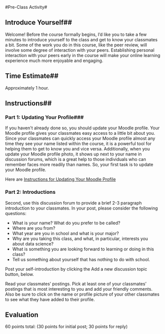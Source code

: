 #Pre-Class Activity#
## Introduce Yourself##

Welcome! Before the course formally begins, I’d like you to take a few minutes to introduce yourself to the class and get to know your classmates a bit. Some of the work you do in this course, like the peer review, will involve some degree of interaction with your peers. Establishing personal interaction with your peers early in the course will make your online learning experience much more enjoyable and engaging.

## Time Estimate##
Approximately 1 hour.

## Instructions##
### Part 1: Updating Your Profile###

If you haven't already done so, you should update your Moodle profile. Your Moodle profile gives your classmates easy access to a little bit about you. Since your classmates can quickly access your Moodle profile almost any time they see your name listed within the course, it is a powerful tool for helping them to get to know you and vice versa. Additionally, when you update your Moodle profile photo, it shows up next to your name in discussion forums, which is a great help to those individuals who can remember faces more readily than names. So, your first task is to update your Moodle profile.

Here are [Instructions for Updating Your Moodle Profile](http://publish.illinois.edu/atlas-tlt/students/editing-your-profile/)

### Part 2: Introductions ###

Second, use this discussion forum to provide a brief 2-3 paragraph introduction to your classmates. In your post, please consider the following questions:

- What is your name? What do you prefer to be called?
- Where are you from?
- What year are you in school and what is your major?
- Why are you taking this class, and what, in particular, interests you about data science?
- What is something you are looking forward to learning or doing in this class?
- Tell us something about yourself that has nothing to do with school.


Post your self-introduction by clicking the Add a new discussion topic button, below.

Read your classmates’ postings. Pick at least one of your classmates’ postings that is most interesting to you and add your friendly comments. Also be sure to click on the name or profile picture of your other classmates to see what they have added to their profile.

## Evaluation ##
60 points total: (30 points for initial post; 30 points for reply)
